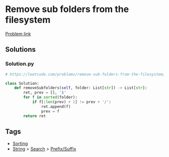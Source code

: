 # Remove sub folders from the filesystem

[Problem link](https://leetcode.com/problems/remove-sub-folders-from-the-filesystem/)

## Solutions


### Solution.py
```py
# https://leetcode.com/problems/remove-sub-folders-from-the-filesystem/

class Solution:
    def removeSubfolders(self, folder: List[str]) -> List[str]:
        ret, prev = [], '$'
        for f in sorted(folder):
            if f[:len(prev) + 1] != prev + '/':
                ret.append(f)
                prev = f
        return ret
```
## Tags

* [Sorting](/Collections/sorting.md#sorting)
* [String](/Collections/string.md#string) > [Search](/Collections/string.md#search) > [Prefix/Suffix](/Collections/string.md#prefix-suffix)
